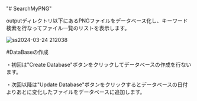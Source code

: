 "# SearchMyPNG" 

outputディレクトリ以下にあるPNGファイルをデータベース化し、キーワード検索を行なってファイル一覧のリストを表示します。

![ss2024-03-24 212038](https://github.com/hina-choco/SearchMyPNG/assets/162294996/799503ad-3175-4a62-aff2-5b6ad7e4f06b)

#DataBaseの作成

・初回は"Create Database"ボタンをクリックしてデータベースの作成を行ないます。

・次回以降は"Update Database"ボタンをクリックするとデータベースの日付よりあとに変化したファイルをデータベースに追加します。
